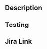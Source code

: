 ## Description


## Testing
<!-- How and what have you tested? What needs later verification? -->


## Jira Link
<!-- E.g. PC-### (link to Jira will populate automatically). Optional and Jira# must still be added to the PR title. -->